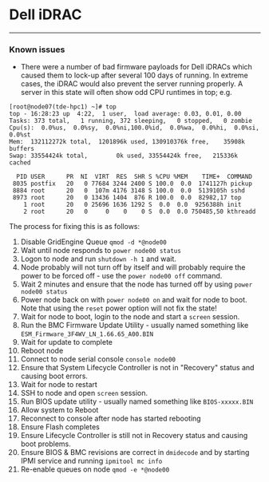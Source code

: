 # Dell iDRAC


***
### Known issues
* There were a number of bad firmware payloads for Dell iDRACs which caused them to lock-up after several 100 days of running. In extreme cases, the iDRAC would also prevent the server running properly. A server in this state will often show odd CPU runtimes in top; e.g. 
```
[root@node07(tde-hpc1) ~]# top
top - 16:28:23 up  4:22,  1 user,  load average: 0.03, 0.01, 0.00
Tasks: 373 total,   1 running, 372 sleeping,   0 stopped,   0 zombie
Cpu(s):  0.0%us,  0.0%sy,  0.0%ni,100.0%id,  0.0%wa,  0.0%hi,  0.0%si,  0.0%st
Mem:  132112272k total,  1201896k used, 130910376k free,    35908k buffers
Swap: 33554424k total,        0k used, 33554424k free,   215336k cached
 
  PID USER      PR  NI  VIRT  RES  SHR S %CPU %MEM    TIME+  COMMAND
 8035 postfix   20   0 77684 3244 2400 S 100.0  0.0  1741127h pickup
 8884 root      20   0  107m 4176 3148 S 100.0  0.0  5139105h sshd
 8973 root      20   0 13436 1404  876 R 100.0  0.0  82982,17 top
    1 root      20   0 25696 1636 1292 S  0.0  0.0  9256388h init
    2 root      20   0     0    0    0 S  0.0  0.0 750485,50 kthreadd
```

The process for fixing this is as follows:
1. Disable GridEngine Queue `qmod -d *@node00`
2. Wait until node responds to `power node00 status`
3. Logon to node and run `shutdown -h 1` and wait.
4. Node probably will not turn off by itself and will probably require the power to be forced off - use the `power node00 off` command.
5. Wait 2 minutes and ensure that the node has turned off by using `power node00 status`
6. Power node back on with `power node00 on` and wait for node to boot. Note that using the `reset` power option will not fix the state!
7. Wait for node to boot, login to the node and start a `screen` session.
8. Run the BMC Firmware Update Utility - usually named something like `ESM_Firmware_3F4WV_LN_1.66.65_A00.BIN`
9. Wait for update to complete
10. Reboot node
11. Connect to node serial console `console node00`
12. Ensure that System Lifecycle Controller is not in "Recovery" status and causing boot errors.
13. Wait for node to restart
14. SSH to node and open `screen` session.
15. Run BIOS update utility - usually named something like `BIOS-xxxxx.BIN`
16. Allow system to Reboot
17. Reconnect to console after node has started rebooting 
18. Ensure Flash completes
19. Ensure Lifecycle Controller is still not in Recovery status and causing boot problems.
20. Ensure BIOS & BMC revisions are correct in `dmidecode` and by starting IPMI service and running `ipmitool mc info`
21. Re-enable queues on node `qmod -e *@node00`
